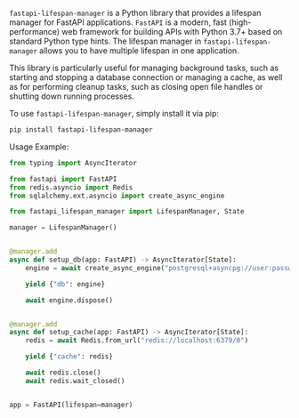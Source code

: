 `fastapi-lifespan-manager` is a Python library that provides a lifespan manager for FastAPI applications.
`FastAPI` is a modern, fast (high-performance) web framework for building APIs with Python 3.7+ based on standard
Python type hints. The lifespan manager in `fastapi-lifespan-manager` allows you to have multiple lifespan in one
application.

This library is particularly useful for managing background tasks, such as starting and stopping a database
connection or managing a cache, as well as for performing cleanup tasks, such as closing open file
handles or shutting down running processes.

To use `fastapi-lifespan-manager`, simply install it via pip:

```bash
pip install fastapi-lifespan-manager
```

Usage Example:

```python
from typing import AsyncIterator

from fastapi import FastAPI
from redis.asyncio import Redis
from sqlalchemy.ext.asyncio import create_async_engine

from fastapi_lifespan_manager import LifespanManager, State

manager = LifespanManager()


@manager.add
async def setup_db(app: FastAPI) -> AsyncIterator[State]:
    engine = await create_async_engine("postgresql+asyncpg://user:password@localhost/db")

    yield {"db": engine}

    await engine.dispose()


@manager.add
async def setup_cache(app: FastAPI) -> AsyncIterator[State]:
    redis = await Redis.from_url("redis://localhost:6379/0")

    yield {"cache": redis}

    await redis.close()
    await redis.wait_closed()


app = FastAPI(lifespan=manager)
```
